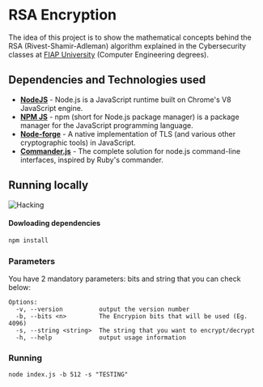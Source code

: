 # RSA Encryption
The idea of this project is to show the mathematical concepts behind the RSA (Rivest-Shamir-Adleman) algorithm explained in the Cybersecurity classes at [FIAP  University](https://www.fiap.com.br/) (Computer Engineering degrees).

## Dependencies and Technologies used

- __[NodeJS](https://nodejs.org/en/)__ - Node.js is a JavaScript runtime built on Chrome's V8 JavaScript engine.
- __[NPM JS](https://www.npmjs.com/)__ - npm (short for Node.js package manager) is a package manager for the JavaScript programming language.
- __[Node-forge](https://www.npmjs.com/package/node-forge)__ - A native implementation of TLS (and various other cryptographic tools) in JavaScript.
- __[Commander.js](https://www.npmjs.com/package/commander)__ - The complete solution for node.js command-line interfaces, inspired by Ruby's commander.

## Running locally
 
![Hacking](https://media.giphy.com/media/eCqFYAVjjDksg/giphy.gif)

#### Dowloading dependencies
```bash
npm install
```

### Parameters
You have 2 mandatory parameters: bits and string that you can check below:
```
Options:
  -v, --version          output the version number
  -b, --bits <n>         The Encrypion bits that will be used (Eg. 4096)
  -s, --string <string>  The string that you want to encrypt/decrypt
  -h, --help             output usage information
```

### Running
`
node index.js -b 512 -s "TESTING"
`
